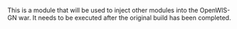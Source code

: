 This is a module that will be used to inject other modules into the OpenWIS-GN war.
It needs to be executed after the original build has been completed. 